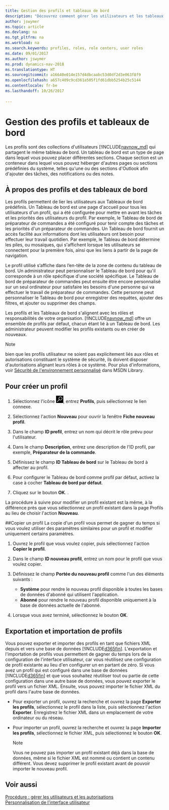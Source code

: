 ```yaml
---
title: Gestion des profils et tableaux de bord
description: "Découvrez comment gérer les utilisateurs et les tableaux de bord dans Dynamics NAV."
author: jswymer
ms.topic: article
ms.devlang: na
ms.tgt_pltfrm: na
ms.workload: na
ms.search.keywords: profiles, roles, role centers, user roles
ms.date: 09/01/2017
ms.author: jswymer
ms.prod: dynamics-nav-2018
ms.translationtype: HT
ms.sourcegitcommit: a16640e014e157d4dbcaabc53d0df2d3e063f8f9
ms.openlocfilehash: a657c409c9cd361a505f1fd61dbb5254b25c5144
ms.contentlocale: fr-be
ms.lasthandoff: 10/26/2017

---
```

# <a name="managing-profiles-and-role-centers"></a>Gestion des profils et tableaux de bord
Les profils sont des collections d'utilisateurs [!INCLUDE[navnow_md](includes/navnow_md.md)] qui partagent le même tableau de bord. Un tableau de bord est un type de page dans lequel vous pouvez placer différentes sections. Chaque section est un conteneur dans lequel vous pouvez héberger d'autres pages ou sections prédéfinies du système, telles qu'une ou des sections d'Outlook afin d'ajouter des tâches, des notifications ou des notes.  

## <a name="about-profiles-and-role-centers"></a>À propos des profils et des tableaux de bord
Les profils permettent de lier les utilisateurs aux Tableaux de bord prédéfinis. Un Tableau de bord est une page d'accueil pour tous les utilisateurs d'un profil, qui a été configurée pour mettre en avant les tâches et les priorités des utilisateurs du profil. Par exemple, le Tableau de bord de préparateur de commandes a été configuré pour tenir compte des tâches et les priorités d'un préparateur de commandes. Un Tableau de bord fournit un accès facilité aux informations dont les utilisateurs ont besoin pour effectuer leur travail quotidien. Par exemple, le Tableau de bord détermine les piles, ou mosaïques, qui s'affichent lorsque les utilisateurs se connectent pour la première fois, ainsi que les liens à partir de la page de navigation.

Le profil utilisé s’affiche dans l’en-tête de la zone de contenu du tableau de bord. Un administrateur peut personnaliser le Tableau de bord pour qu'il corresponde à un rôle spécifique d'une société spécifique. Le Tableau de bord de préparateur de commandes peut ensuite être encore personnalisé sur un seul ordinateur pour satisfaire les besoins d'une personne qui va effectuer le travail de préparateur de commandes. Cette personne peut personnaliser le Tableau de bord pour enregistrer des requêtes, ajouter des filtres, et ajouter ou supprimer des champs.

Les profils et les Tableaux de bord s'alignent avec les rôles et responsabilités de votre organisation. [!INCLUDE[navnow_md](includes/navnow_md.md)] offre un ensemble de profils par défaut, chacun étant lié à un Tableau de bord. Les administrateur peuvent modifier les profils existants ou en créer de nouveaux.  

> [!NOTE]  
>  bien que les profils utilisateur ne soient pas explicitement liés aux rôles et autorisations constituant le système de sécurité, ils doivent disposer d'autorisations alignant leurs rôles à ce système. Pour plus d'informations, voir [Sécurité de l'environnement personnalisé](http://go.microsoft.com/fwlink?LinkId=147633) dans MSDN Library.

## <a name="to-create-a-profile"></a>Pour créer un profil
1.  Sélectionnez l'icône ![Page ou état pour la recherche](media/ui-search/search_small.png "Page ou état pour la recherche"), entrez **Profils**, puis sélectionnez le lien connexe.  

2.  Sélectionnez l'action **Nouveau** pour ouvrir la fenêtre **Fiche nouveau profil**.  

3.  Dans le champ **ID profil**, entrez un nom qui décrit le rôle prévu pour l'utilisateur.  

4.  Dans le champ **Description**, entrez une description de l'ID profil, par exemple, **Préparateur de la commande**.  

5.  Définissez le champ **ID Tableau de bord** sur le Tableau de bord à affecter au profil.  

6.  Pour configurer le Tableau de bord comme profil par défaut, activez la case à cocher **Tableau de bord par défaut**.  

7.  Cliquez sur le bouton **OK**. .  

La procédure à suivre pour modifier un profil existant est la même, à la différence près que vous sélectionnez un profil existant dans la page Profils au lieu de choisir l'action **Nouveau**.  


##<a name="copying-a-profile"></a>Copier un profil
La copie d'un profil vous permet de gagner du temps si vous voulez utiliser des paramètres similaires pour un profil et modifier uniquement certains paramètres.

1.  Ouvrez le profil que vous voulez copier, puis sélectionnez l'action **Copier le profil**.

2.  Dans le champ **ID nouveau profil**, entrez un nom pour le profil que vous voulez copier.

3.  Définissez le champ **Portée du nouveau profil** comme l'un des éléments suivants :

    - **Système** pour rendre le nouveau profil disponible à toutes les bases de données d'abonné qui utilisent l'application.
    - **Abonné** pour rendre le nouveau profil disponible uniquement à la base de données actuelle de l'abonné.
4. Lorsque vous avez terminé, sélectionnez le bouton **OK**.

## <a name="ExportImportProfile"></a>Exportation et importation de profils

Vous pouvez exporter et importer des profils en tant que fichiers XML depuis et vers une base de données [!INCLUDE[d365fin](includes/d365fin_md.md)]. L'exportation et l'importation de profils vous permettent de gagner du temps lors de la configuration de l'interface utilisateur, car vous réutilisez une configuration de profil existante au lieu d'en configurer un en partant de zéro. Si vous avez un profil qui est configuré dans une base de données [!INCLUDE[d365fin](includes/d365fin_md.md)] et que vous souhaitez réutiliser tout ou partie de cette configuration dans une autre base de données, vous pouvez exporter le profil vers un fichier XML. Ensuite, vous pouvez importer le fichier XML du profil dans l'autre base de données.

-   Pour exporter un profil, ouvrez la recherche et ouvrez la page **Exporter les profils**, sélectionnez le profil dans la liste, puis sélectionnez l'action **Exporter**. Enregistrez le fichier XML dans un emplacement de votre ordinateur ou du réseau.

-   Pour importer un profil, ouvrez la recherche et ouvrez la page **Importer les profils**, sélectionnez le fichier XML, puis sélectionnez le bouton **OK**.

    > [!NOTE]  
    >  Vous ne pouvez pas importer un profil existant déjà dans la base de données, même si le fichier XML est nommé ou contient un contenu différent. Vous devez supprimer le profil existant avant de pouvoir importer le nouveau profil.



## <a name="see-also"></a>Voir aussi  
[Procédure : gérer les utilisateurs et les autorisations](ui-how-users-permissions.md)  
[Personnalisation de l’interface utilisateur](ui-customizing-overview.md)   
<!--[Security Overview](../Security%20Overview.md)-->

